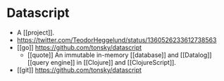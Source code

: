 # Datascript

- A [[project]].
- https://twitter.com/TeodorHeggelund/status/1360526233612738563
- [[go]] https://github.com/tonsky/datascript
  - [[quote]] An immutable in-memory [[database]] and [[Datalog]] [[query engine]] in [[Clojure]] and [[ClojureScript]].
- [[git]] https://github.com/tonsky/datascript


